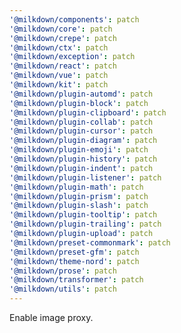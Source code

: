 ```yaml
---
'@milkdown/components': patch
'@milkdown/core': patch
'@milkdown/crepe': patch
'@milkdown/ctx': patch
'@milkdown/exception': patch
'@milkdown/react': patch
'@milkdown/vue': patch
'@milkdown/kit': patch
'@milkdown/plugin-automd': patch
'@milkdown/plugin-block': patch
'@milkdown/plugin-clipboard': patch
'@milkdown/plugin-collab': patch
'@milkdown/plugin-cursor': patch
'@milkdown/plugin-diagram': patch
'@milkdown/plugin-emoji': patch
'@milkdown/plugin-history': patch
'@milkdown/plugin-indent': patch
'@milkdown/plugin-listener': patch
'@milkdown/plugin-math': patch
'@milkdown/plugin-prism': patch
'@milkdown/plugin-slash': patch
'@milkdown/plugin-tooltip': patch
'@milkdown/plugin-trailing': patch
'@milkdown/plugin-upload': patch
'@milkdown/preset-commonmark': patch
'@milkdown/preset-gfm': patch
'@milkdown/theme-nord': patch
'@milkdown/prose': patch
'@milkdown/transformer': patch
'@milkdown/utils': patch
---
```


Enable image proxy.
